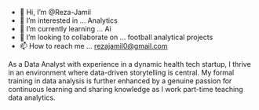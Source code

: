 - 👋 Hi, I’m @Reza-Jamil
- 👀 I’m interested in ... Analytics
- 🌱 I’m currently learning ... Ai
- 💞️ I’m looking to collaborate on ... football analytical projects
- 📫 How to reach me ... rezajamil0@gmail.com

<!---
Reza-Jamil/Reza-Jamil is a ✨ special ✨ repository because its `README.md` (this file) appears on your GitHub profile.
You can click the Preview link to take a look at your changes.
--->
As a Data Analyst with experience in a dynamic health tech startup, I thrive in an environment where data-driven storytelling is central. My formal training in data analysis is further enhanced by a genuine passion for continuous learning and sharing knowledge as I work part-time teaching data analytics.
